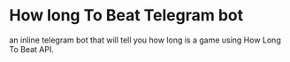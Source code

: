 # How long To Beat Telegram bot

an inline telegram bot that will tell you how long is a game using How Long To Beat API.
